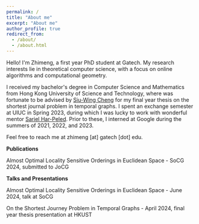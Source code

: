 ```yaml
---
permalink: /
title: "About me"
excerpt: "About me"
author_profile: true
redirect_from: 
  - /about/
  - /about.html
---
```


Hello! I'm Zhimeng, a first year PhD student at Gatech. My research interests lie in theoretical computer science, with a focus on online algorithms and computational geometry.

I received my bachelor's degree in Computer Science and Mathematics from Hong Kong University of Science and Technology, where was fortunate to be advised by [Siu-Wing Cheng](https://www.cse.ust.hk/faculty/scheng/) for my final year thesis on the shortest journal problem in temporal graphs. I spent an exchange semester at UIUC in Spring 2023, during which I was lucky to work with wonderful mentor [Sariel Har-Peled](https://sarielhp.org/). Prior to these, I interned at Google during the summers of 2021, 2022, and 2023. 

Feel free to reach me at zhimeng [at] gatech [dot] edu.

**Publications**

Almost Optimal Locality Sensitive Orderings in Euclidean Space - SoCG 2024, submitted to JoCG

**Talks and Presentations**

Almost Optimal Locality Sensitive Orderings in Euclidean Space - June 2024, talk at SoCG

On the Shortest Journey Problem in Temporal Graphs - April 2024, final year thesis presentation at HKUST



